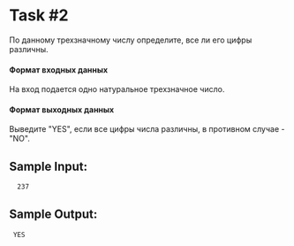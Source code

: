 # Task #2

По данному трехзначному числу определите, все ли его цифры различны.

#### Формат входных данных
На вход подается одно натуральное трехзначное число.

#### Формат выходных данных
Выведите "YES", если все цифры числа различны, в противном случае - "NO".

## Sample Input:

```bash
  237
```

## Sample Output:

```bash
 YES
```
